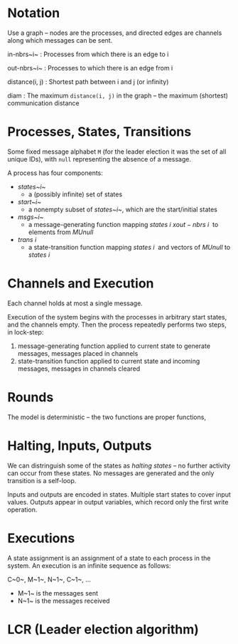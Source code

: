 # Notation

Use a graph – nodes are the processes, and directed edges are channels along which messages can be sent.

in-nbrs~i~
:   Processes from which there is an edge to i

out-nbrs~i~
:   Processes to which there is an edge from i

distance(i, j)
:   Shortest path between i and j (or infinity)

diam
:   The maximum `distance(i, j)` in the graph – the maximum (shortest) communication distance

# Processes, States, Transitions

Some fixed message alphabet `M` (for the leader election it was the set of all unique IDs), with `null` representing the absence of a message.

A process has four components:

- *states~i~*
    - a (possibly infinite) set of states
- *start~i~*
    - a nonempty subset of *states~i~*, which are the start/initial states
- *msgs~i~*
    - a message-generating function mapping $states~i~ x out-nbrs~i~$ to elements from $M U {null}$
- $trans~i~$
    - a state-transition function mapping $states~i~$ and vectors of $M U {null}$ to $states~i~$

# Channels and Execution

Each channel holds at most a single message.

Execution of the system begins with the processes in arbitrary start states, and the channels empty. Then the process repeatedly performs two steps, in lock-step:

1. message-generating function applied to current state to generate messages, messages placed in channels
2. state-transition function applied to current state and incoming messages, messages in channels cleared

# Rounds

The model is deterministic – the two functions are proper functions,

# Halting, Inputs, Outputs

We can distringuish some of the states as *halting states* – no further activity can occur from these states. No messages are generated and the only transition is a self-loop.

Inputs and outputs are encoded in states. Multiple start states to cover input values. Outputs appear in output variables, which record only the first write operation.

# Executions

A state assignment is an assignment of a state to each process in the system. An execution is an infinite sequence as follows:

C~0~, M~1~, N~1~, C~1~, …

- M~1~ is the messages sent
- N~1~ is the messages received

# LCR (Leader election algorithm)
